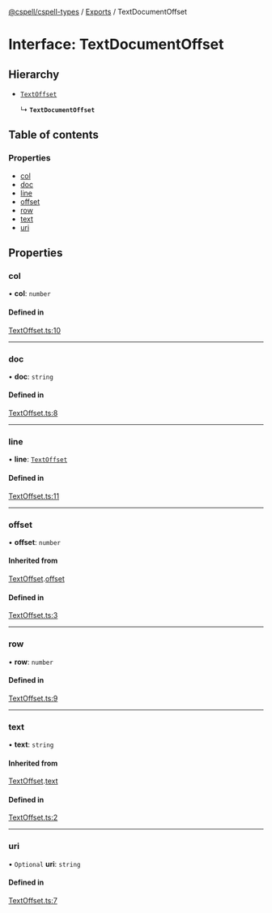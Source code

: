 [@cspell/cspell-types](../README.md) / [Exports](../modules.md) / TextDocumentOffset

# Interface: TextDocumentOffset

## Hierarchy

- [`TextOffset`](TextOffset.md)

  ↳ **`TextDocumentOffset`**

## Table of contents

### Properties

- [col](TextDocumentOffset.md#col)
- [doc](TextDocumentOffset.md#doc)
- [line](TextDocumentOffset.md#line)
- [offset](TextDocumentOffset.md#offset)
- [row](TextDocumentOffset.md#row)
- [text](TextDocumentOffset.md#text)
- [uri](TextDocumentOffset.md#uri)

## Properties

### col

• **col**: `number`

#### Defined in

[TextOffset.ts:10](https://github.com/streetsidesoftware/cspell/blob/51d5a71/packages/cspell-types/src/TextOffset.ts#L10)

___

### doc

• **doc**: `string`

#### Defined in

[TextOffset.ts:8](https://github.com/streetsidesoftware/cspell/blob/51d5a71/packages/cspell-types/src/TextOffset.ts#L8)

___

### line

• **line**: [`TextOffset`](TextOffset.md)

#### Defined in

[TextOffset.ts:11](https://github.com/streetsidesoftware/cspell/blob/51d5a71/packages/cspell-types/src/TextOffset.ts#L11)

___

### offset

• **offset**: `number`

#### Inherited from

[TextOffset](TextOffset.md).[offset](TextOffset.md#offset)

#### Defined in

[TextOffset.ts:3](https://github.com/streetsidesoftware/cspell/blob/51d5a71/packages/cspell-types/src/TextOffset.ts#L3)

___

### row

• **row**: `number`

#### Defined in

[TextOffset.ts:9](https://github.com/streetsidesoftware/cspell/blob/51d5a71/packages/cspell-types/src/TextOffset.ts#L9)

___

### text

• **text**: `string`

#### Inherited from

[TextOffset](TextOffset.md).[text](TextOffset.md#text)

#### Defined in

[TextOffset.ts:2](https://github.com/streetsidesoftware/cspell/blob/51d5a71/packages/cspell-types/src/TextOffset.ts#L2)

___

### uri

• `Optional` **uri**: `string`

#### Defined in

[TextOffset.ts:7](https://github.com/streetsidesoftware/cspell/blob/51d5a71/packages/cspell-types/src/TextOffset.ts#L7)

